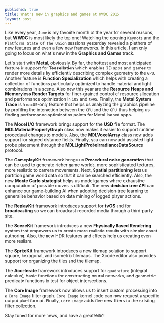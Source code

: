```yaml
---
published: true
title: What's new in graphics and games at WWDC 2016
layout: post
---
```

Like every year, `June` is my favorite month of the year for several reasons, but __WWDC__ is most likely the top one! Watching the opening `Keynote` and the `Platforms State Of The Union` sessions yesterday revealed a plethora of new features and even a few new frameworks. In this article, I am only going to focus on what's new in the __Graphics and Games__ track.

Let's start with __Metal__, obviously. By far, the hottest and most anticipated feature is support for __Tessellation__ which enables 3D apps and games to render more details by efficiently describing complex geometry to the `GPU`. Another feature is __Function Specialization__ which helps with creating a collection of functions particularly optimized to handle material and light combinations in a scene. Also new this year are the __Resource Heaps and Memoryless Render Targets__ for finer-grained control of resource allocation and performance optimization in `iOS` and `tvOS`. Finally, the __Metal System Trace__ is a `macOS`-only feature that helps us analyzing the graphics pipeline by profiling the interaction between the `CPU` and the `GPU`, thus helping us finding performance optimization points for Metal-based apps.

The __Model I/O__ framework brings support for the __USD__ file format. The __MDLMaterialPropertyGraph__ class now makes it easier to support runtime procedural changes to models. Also, the __MDLVoxelArray__ class now adds support for signed distance fields. Finally, you can now add assisted light probe placement through the __MDLLightProbeIrradianceDataSource__ protocol.

The __GameplayKit__ framework brings us __Procedural noise generation__ that can be used to generate richer game worlds, more sophisticated textures, more realistic to camera movements. Next,
__Spatial partitioning__ lets us partition game world data so that it can be searched efficiently. Also, the new __Monte Carlo strategist__ helps us model games where exhaustive computation of possible moves is difficult. The new __decision tree API__ can enhance our game-building AI when adopting decision-tree learning to generalize behavior based on data mining of logged player actions. 

The __ReplayKit__ framework introduces support for __tvOS__ and for __broadcasting__ so we can broadcast recorded media through a third-party site. 

The __SceneKit__ framework introduces a new __Physically Based Rendering__ system that empowers us to create more realistic results with simpler asset authoring. Also, the new HDR features and effects help us creating even more realism.

The __SpriteKit__ framework introduces a new tilemap solution to support square, hexagonal, and isometric tilemaps. The Xcode editor also provides support for organizing the tiles and the tilemap.

The __Accelerate__ framework introduces support for `quadrature` (integral calculus), basic functions for constructing neural networks, and geometric predicate functions to test for object intersections.

The __Core Image__ framework now allows us to insert custom processing into a `Core Image` filter graph. `Core Image` kernel code can now request a specific output pixel format. Finally, `Core Image` adds five new filters to the existing filter collection.

Stay tuned for more news, and have a great `WWDC`!
